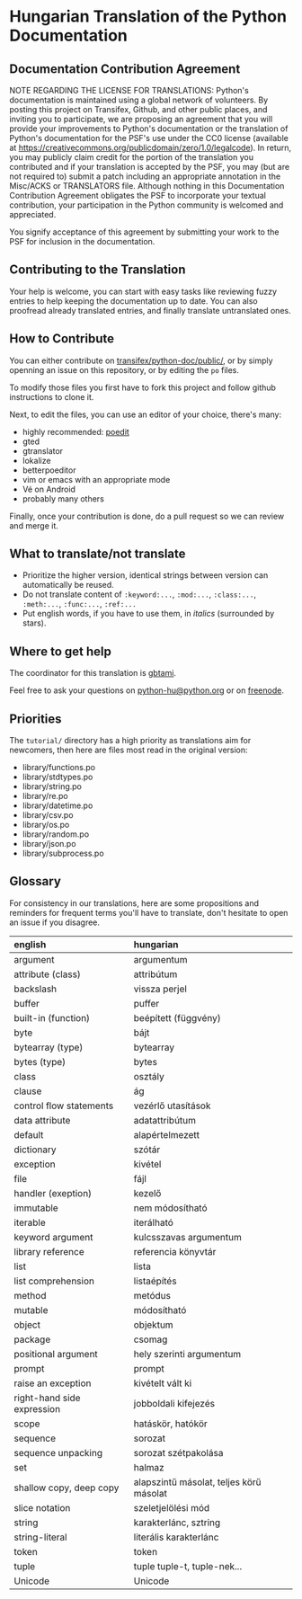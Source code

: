Hungarian Translation of the Python Documentation
=================================================

Documentation Contribution Agreement
------------------------------------

NOTE REGARDING THE LICENSE FOR TRANSLATIONS: Python's documentation is
maintained using a global network of volunteers. By posting this
project on Transifex, Github, and other public places, and inviting
you to participate, we are proposing an agreement that you will
provide your improvements to Python's documentation or the translation
of Python's documentation for the PSF's use under the CC0 license
(available at https://creativecommons.org/publicdomain/zero/1.0/legalcode). In
return, you may publicly claim credit for the portion of the
translation you contributed and if your translation is accepted by the
PSF, you may (but are not required to) submit a patch including an
appropriate annotation in the Misc/ACKS or TRANSLATORS file. Although
nothing in this Documentation Contribution Agreement obligates the PSF
to incorporate your textual contribution, your participation in the
Python community is welcomed and appreciated.

You signify acceptance of this agreement by submitting your work to
the PSF for inclusion in the documentation.

Contributing to the Translation
-------------------------------

Your help is welcome, you can start with easy tasks like reviewing
fuzzy entries to help keeping the documentation up to date.  You can
also proofread already translated entries, and finally translate
untranslated ones.

How to Contribute
-----------------

You can either contribute on [transifex/python-doc/public/](https://www.transifex.com/python-doc/public/),
or by simply openning an
issue on this repository, or by editing the ``po`` files.

To modify those files you first have to fork this project and follow
github instructions to clone it.

Next, to edit the files, you can use an editor of your choice, there's many:

- highly recommended: [poedit](http://www.poedit.net/)
- gted
- gtranslator
- lokalize
- betterpoeditor
- vim or emacs with an appropriate mode
- Vé on Android
- probably many others

Finally, once your contribution is done, do a pull request so we
can review and merge it.

What to translate/not translate
-------------------------------

- Prioritize the higher version, identical strings between version can
  automatically be reused.
- Do not translate content of `:keyword:...`, `:mod:...`, `:class:...`, `:meth:...`, `:func:...`, `:ref:...`
- Put english words, if you have to use them, in *italics* (surrounded
  by stars).

Where to get help
-----------------

The coordinator for this translation is [gbtami](https://github.com/gbtami).

Feel free to ask your questions on [python-hu@python.org](https://mail.python.org/mailman/listinfo/python-hu)
or on [freenode](http://webchat.freenode.net/?channels=python-doc&uio=d4).

Priorities
----------

The `tutorial/` directory has a high priority as translations aim
for newcomers, then here are files most read in the original version:

- library/functions.po
- library/stdtypes.po
- library/string.po
- library/re.po
- library/datetime.po
- library/csv.po
- library/os.po
- library/random.po
- library/json.po
- library/subprocess.po

Glossary
--------

For consistency in our translations, here are some propositions and
reminders for frequent terms you'll have to translate, don't hesitate
to open an issue if you disagree.

|english                     |hungarian                   |
|:---------------------------|:---------------------------|
|argument                    |argumentum                  |
|attribute (class)           |attribútum                  |
|backslash                   |vissza perjel               |
|buffer                      |puffer                      |
|built-in (function)         |beépített (függvény)        |
|byte                        |bájt                        |
|bytearray (type)            |bytearray                   |
|bytes (type)                |bytes                       |
|class                       |osztály                     |
|clause                      |ág                          |
|control flow statements     |vezérlő utasítások          |
|data attribute              |adatattribútum              |
|default                     |alapértelmezett             |
|dictionary                  |szótár                      |
|exception                   |kivétel                     |
|file                        |fájl                        |
|handler (exeption)          |kezelő                      |
|immutable                   |nem módosítható             |
|iterable                    |iterálható                  |
|keyword argument            |kulcsszavas argumentum      |
|library reference           |referencia könyvtár         |
|list                        |lista                       |
|list comprehension          |listaépítés                 |
|method                      |metódus                     |
|mutable                     |módosítható                 |
|object                      |objektum                    |
|package                     |csomag                      |
|positional argument         |hely szerinti argumentum    |
|prompt                      |prompt                      |
|raise an exception          |kivételt vált ki            |
|right-hand side expression  |jobboldali kifejezés        |
|scope                       |hatáskör, hatókör           |
|sequence                    |sorozat                     |
|sequence unpacking          |sorozat szétpakolása        |
|set                         |halmaz                      |
|shallow copy, deep copy     |alapszintű másolat, teljes körű másolat|
|slice notation              |szeletjelölési mód          |
|string                      |karakterlánc, sztring       |
|string-literal              |literális karakterlánc      |
|token                       |token                       |
|tuple                       |tuple  tuple-t, tuple-nek...|
|Unicode                     |Unicode                     |
